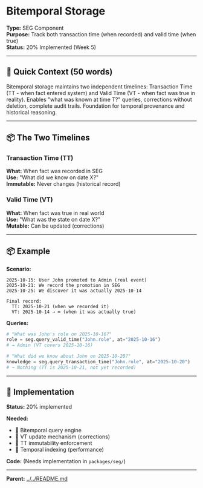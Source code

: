 # Bitemporal Storage

**Type:** SEG Component  
**Purpose:** Track both transaction time (when recorded) and valid time (when true)  
**Status:** 20% Implemented (Week 5)

---

## 🎯 **Quick Context (50 words)**

Bitemporal storage maintains two independent timelines: Transaction Time (TT - when fact entered system) and Valid Time (VT - when fact was true in reality). Enables "what was known at time T?" queries, corrections without deletion, complete audit trails. Foundation for temporal provenance and historical reasoning.

---

## 📦 **The Two Timelines**

### **Transaction Time (TT)**
**What:** When fact was recorded in SEG  
**Use:** "What did we know on date X?"  
**Immutable:** Never changes (historical record)

### **Valid Time (VT)**
**What:** When fact was true in real world  
**Use:** "What was the state on date X?"  
**Mutable:** Can be updated (corrections)

---

## 📦 **Example**

**Scenario:**
```
2025-10-15: User John promoted to Admin (real event)
2025-10-21: We record the promotion in SEG
2025-10-25: We discover it was actually 2025-10-14

Final record:
  TT: 2025-10-21 (when we recorded it)
  VT: 2025-10-14 → ∞ (when it was actually true)
```

**Queries:**
```python
# "What was John's role on 2025-10-16?"
role = seg.query_valid_time("John.role", at="2025-10-16")
# → Admin (VT covers 2025-10-16)

# "What did we know about John on 2025-10-20?"
knowledge = seg.query_transaction_time("John.role", at="2025-10-20")
# → Nothing (TT is 2025-10-21, not yet recorded)
```

---

## 🔧 **Implementation**

**Status:** 20% implemented

**Needed:**
- 🔄 Bitemporal query engine
- 🔄 VT update mechanism (corrections)
- 🔄 TT immutability enforcement
- 🔄 Temporal indexing (performance)

**Code:** (Needs implementation in `packages/seg/`)

---

**Parent:** [../../README.md](../../README.md)

